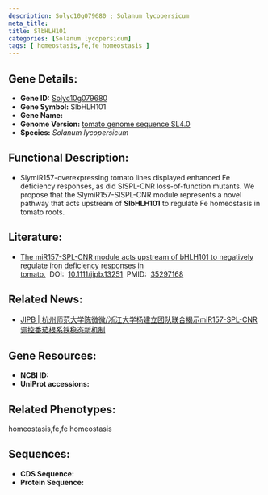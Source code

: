 ```yaml
---
description: Solyc10g079680 ; Solanum lycopersicum
meta_title:
title: SlbHLH101
categories: [Solanum lycopersicum]
tags: [ homeostasis,fe,fe homeostasis ]
---
```


## Gene Details:
- **Gene ID:**	[Solyc10g079680]()
- **Gene Symbol:** SlbHLH101
- **Gene Name:** 
- **Genome Version:** [tomato genome sequence SL4.0]()
- **Species:** *Solanum lycopersicum*

## Functional Description:
   - SlymiR157-overexpressing tomato lines displayed enhanced Fe deficiency responses, as did SlSPL-CNR loss-of-function mutants. We propose that the SlymiR157-SlSPL-CNR module represents a novel pathway that acts upstream of **SlbHLH101** to regulate Fe homeostasis in tomato roots.

## Literature:
   - [The miR157-SPL-CNR module acts upstream of bHLH101 to negatively regulate iron deficiency responses in tomato.]( https://onlinelibrary.wiley.com/doi/full/10.1111/jipb.13251)&nbsp;&nbsp;DOI:&nbsp;&nbsp;[10.1111/jipb.13251](https://onlinelibrary.wiley.com/doi/full/10.1111/jipb.13251)&nbsp;&nbsp;PMID:&nbsp;&nbsp;[35297168](https://pubmed.ncbi.nlm.nih.gov/35297168/)

## Related News:
   - [JIPB | 杭州师范大学陈微微/浙江大学杨建立团队联合揭示miR157-SPL-CNR调控番茄根系铁稳态新机制](https://mp.weixin.qq.com/s?__biz=Mzg3MDEwNDEyMg==&mid=2247527008&idx=5&sn=a51949b18fda95eb848a1c390a6c3d40&chksm=ce90c735f9e74e235d613ff2a6abd3b6eeaaad205692a0ae6b0dd88c7af9a0d75ece0b01e37d&scene=27#wechat_redirect)

## Gene Resources:
- **NCBI ID:** [](https://www.ncbi.nlm.nih.gov/gene/?term=)
- **UniProt accessions:** [](https://www.uniprot.org/uniprotkb//entry)

## Related Phenotypes:
homeostasis,fe,fe homeostasis

## Sequences:
- **CDS Sequence:**
- **Protein Sequence:**
